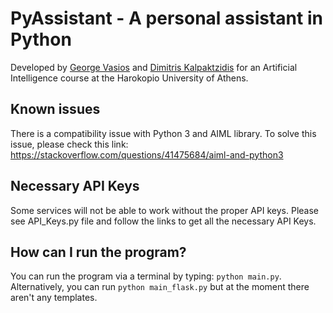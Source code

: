 # PyAssistant - A personal assistant in Python

Developed by [George Vasios](https://github.com/GeoVa19) and [Dimitris Kalpaktzidis](https://github.com/dimitriskalpak) for an Artificial Intelligence course at the Harokopio University of Athens.

## Known issues

There is a compatibility issue with Python 3 and AIML library. To solve this issue, please check this link: https://stackoverflow.com/questions/41475684/aiml-and-python3

## Necessary API Keys

Some services will not be able to work without the proper API keys. Please see API_Keys.py file and follow the links to get all the necessary API Keys.

## How can I run the program?

You can run the program via a terminal by typing: `python main.py`. Alternatively, you can run `python main_flask.py` but at the moment there aren't any templates.
